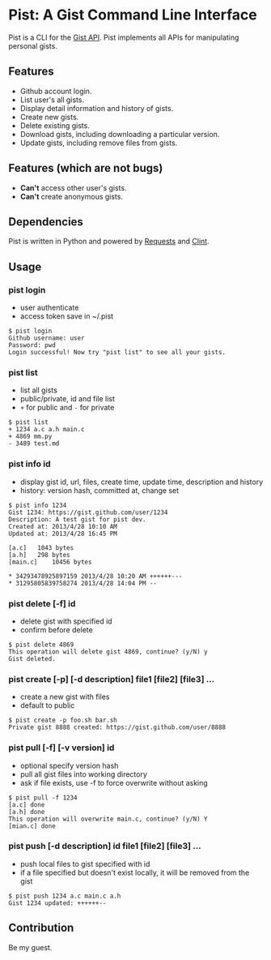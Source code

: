 # Pist: A Gist Command Line Interface

Pist is a CLI for the [Gist API](https://gits.github.com). Pist implements all APIs for manipulating personal gists.

## Features

* Github account login.
* List user's all gists.
* Display detail information and history of gists.
* Create new gists.
* Delete existing gists.
* Download gists, including downloading a particular version.
* Update gists, including remove files from gists.

## Features (which are not bugs)

* **Can't** access other user's gists.
* **Can't** create anonymous gists.

## Dependencies

Pist is written in Python and powered by [Requests](https://github.com/kennethreitz/requests) and [Clint](https://github.com/kennethreitz/clint).

## Usage

### pist login

* user authenticate
* access token save in ~/.pist

```
$ pist login
Github username: user
Password: pwd
Login successful! Now try "pist list" to see all your gists.
```

### pist list

* list all gists
* public/private, id and file list
* `+` for public and `-` for private

```
$ pist list
+ 1234 a.c a.h main.c
+ 4869 mm.py
- 3489 test.md
```

### pist info id

* display gist id, url, files, create time, update time, description and history
* history: version hash, committed at, change set

```
$ pist info 1234
Gist 1234: https://gist.github.com/user/1234
Description: A test gist for pist dev.
Created at: 2013/4/28 10:10 AM
Updated at: 2013/4/28 16:45 PM

[a.c]   1043 bytes
[a.h]   298 bytes
[main.c]    10456 bytes

* 34293478925897159 2013/4/28 10:20 AM ++++++---
* 31295805839758274 2013/4/28 14:04 PM --
```

### pist delete [-f] id

* delete gist with specified id
* confirm before delete

```
$ pist delete 4869
This operation will delete gist 4869, continue? (y/N) y
Gist deleted.
```

### pist create [-p] [-d description] file1 [file2] [file3] …

* create a new gist with files
* default to public

```
$ pist create -p foo.sh bar.sh
Private gist 8888 created: https://gist.github.com/user/8888
```

### pist pull [-f] [-v version] id

* optional specify version hash
* pull all gist files into working directory
* ask if file exists, use -f to force overwrite without asking

```
$ pist pull -f 1234
[a.c] done
[a.h] done
This operation will overwrite main.c, continue? (y/N) Y
[mian.c] done

```

### pist push [-d description] id file1 [file2] [file3] …

* push local files to gist specified with id
* if a file specified but doesn't exist locally, it will be removed from the gist

```
$ pist push 1234 a.c main.c a.h
Gist 1234 updated: ++++++--
```

## Contribution

Be my guest.
